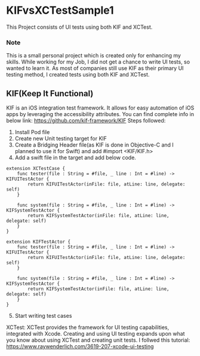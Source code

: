 # KIFvsXCTestSample1
This Project consists of UI tests using both KIF and XCTest.
### Note
This is a small personal project which is created only for enhancing my skills. While working for my Job, I did not get a chance to write UI tests, so wanted to learn it. As most of companies still use KIF as their primary UI testing method, I created tests using both KIF and XCTest.

## KIF(Keep It Functional)

KIF is an iOS integration test framework. It allows for easy automation of iOS apps by leveraging the accessibility attributes. You can find complete info in below link: 
https://github.com/kif-framework/KIF
Steps followed:
1) Install Pod file
2) Create new Unit testing target for KIF
3) Create a Bridging Header file(as KIF is done in Objective-C and I planned to use it for Swift) and add #import <KIF/KIF.h>
4) Add a swift file in the target and add below code. 
```
extension XCTestCase {
    func tester(file : String = #file, _ line : Int = #line) -> KIFUITestActor {
        return KIFUITestActor(inFile: file, atLine: line, delegate: self)
    }

    func system(file : String = #file, _ line : Int = #line) -> KIFSystemTestActor {
        return KIFSystemTestActor(inFile: file, atLine: line, delegate: self)
    }
}

extension KIFTestActor {
    func tester(file : String = #file, _ line : Int = #line) -> KIFUITestActor {
        return KIFUITestActor(inFile: file, atLine: line, delegate: self)
    }

    func system(file : String = #file, _ line : Int = #line) -> KIFSystemTestActor {
        return KIFSystemTestActor(inFile: file, atLine: line, delegate: self)
    }
} 
```
5) Start writing test cases

XCTest:
XCTest provides the framework for UI testing capabilities, integrated with Xcode. Creating and using UI testing expands upon what you know about using XCTest and creating unit tests.
I follwed this tutorial: https://www.raywenderlich.com/3619-207-xcode-ui-testing
